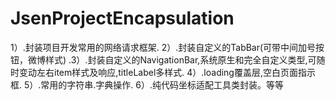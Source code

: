 # JsenProjectEncapsulation
1）.封装项目开发常用的网络请求框架. 2）.封装自定义的TabBar(可带中间加号按钮，微博样式) .3）.封装自定义的NavigationBar,系统原生和完全自定义类型,可随时变动左右item样式及响应,titleLabel多样式. 4）.loading覆盖层,空白页面指示框. 5）.常用的字符串.字典操作. 6）.纯代码坐标适配工具类封装。等等
